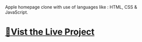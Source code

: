 Apple homepage clone with use of languages like : HTML, CSS & JavaScript.

<h1><a href="https://totalitycorp-frontend-challenge-flame.vercel.app/"> 🔗Vist the Live Project</h1>
